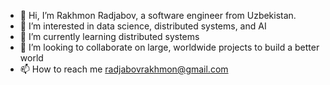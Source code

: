 - 👋 Hi, I’m Rakhmon Radjabov, a software engineer from Uzbekistan.
- 👀 I’m interested in data science, distributed systems, and AI
- 🌱 I’m currently learning distributed systems
- 💞️ I’m looking to collaborate on large, worldwide projects to build a better world
- 📫 How to reach me radjabovrakhmon@gmail.com

<!---
Velocifero1052/Velocifero1052 is a ✨ special ✨ repository because its `README.md` (this file) appears on your GitHub profile.
You can click the Preview link to take a look at your changes.
--->
